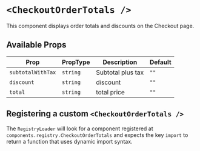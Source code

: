 # `<CheckoutOrderTotals />`

This component displays order totals and discounts on the Checkout page.

## Available Props

| Prop              | PropType | Description       | Default |
| ----------------- | -------- | ----------------- | ------- |
| `subtotalWithTax` | `string` | Subtotal plus tax | `""`    |
| `discount`        | `string` | discount          | `""`    |
| `total`           | `string` | total price       | `""`    |

## Registering a custom `<CheckoutOrderTotals />`

The `RegistryLoader` will look for a component registered at `components.registry.CheckoutOrderTotals` and expects the key `import` to return a function that uses dynamic import syntax.
